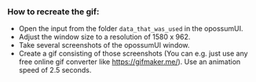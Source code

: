 ### How to recreate the gif:

- Open the input from the folder `data_that_was_used` in the opossumUI.
- Adjust the window size to a resolution of 1580 x 962.
- Take several screenshots of the opossumUI window.
- Create a gif consisting of those screenshots (You can e.g. just use any free online gif converter like https://gifmaker.me/). Use an animation speed of 2.5 seconds.
